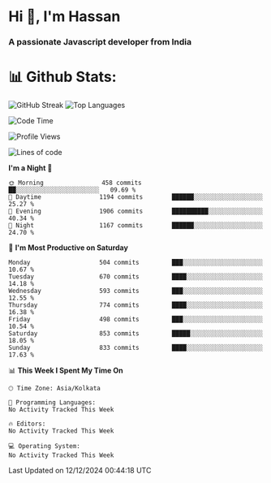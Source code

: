 # Hi 👋, I'm Hassan
### A passionate Javascript developer from India


# 📊 Github Stats:
![GitHub Streak](https://github-readme-streak-stats.herokuapp.com/?user=codeblooded47&theme=dracula&hide_border=false)
![Top Languages](https://github-readme-stats.vercel.app/api/top-langs/?username=codeblooded47&layout=compact&theme=dracula)



<!--START_SECTION:waka-->
![Code Time](http://img.shields.io/badge/Code%20Time-869%20hrs%2039%20mins-blue)

![Profile Views](http://img.shields.io/badge/Profile%20Views-1-blue)

![Lines of code](https://img.shields.io/badge/From%20Hello%20World%20I%27ve%20Written-23.9%20million%20lines%20of%20code-blue)

**I'm a Night 🦉** 

```text
🌞 Morning                458 commits         ██░░░░░░░░░░░░░░░░░░░░░░░   09.69 % 
🌆 Daytime                1194 commits        ██████░░░░░░░░░░░░░░░░░░░   25.27 % 
🌃 Evening                1906 commits        ██████████░░░░░░░░░░░░░░░   40.34 % 
🌙 Night                  1167 commits        ██████░░░░░░░░░░░░░░░░░░░   24.70 % 
```
📅 **I'm Most Productive on Saturday** 

```text
Monday                   504 commits         ███░░░░░░░░░░░░░░░░░░░░░░   10.67 % 
Tuesday                  670 commits         ████░░░░░░░░░░░░░░░░░░░░░   14.18 % 
Wednesday                593 commits         ███░░░░░░░░░░░░░░░░░░░░░░   12.55 % 
Thursday                 774 commits         ████░░░░░░░░░░░░░░░░░░░░░   16.38 % 
Friday                   498 commits         ███░░░░░░░░░░░░░░░░░░░░░░   10.54 % 
Saturday                 853 commits         █████░░░░░░░░░░░░░░░░░░░░   18.05 % 
Sunday                   833 commits         ████░░░░░░░░░░░░░░░░░░░░░   17.63 % 
```


📊 **This Week I Spent My Time On** 

```text
🕑︎ Time Zone: Asia/Kolkata

💬 Programming Languages: 
No Activity Tracked This Week

🔥 Editors: 
No Activity Tracked This Week

💻 Operating System: 
No Activity Tracked This Week
```


 Last Updated on 12/12/2024 00:44:18 UTC
<!--END_SECTION:waka-->

